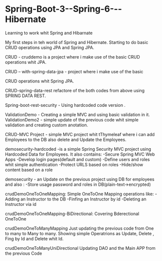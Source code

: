 # Spring-Boot-3--Spring-6---Hibernate
 Learning to work whit Spring and Hibarnate

My first steps in teh world of Spring and Hibernate.
Starting to do basic CRUD operations using JPA and Spring JPA.

CRUD - cruddemo is a project where i make use of the basic CRUD operations whit JPA.

CRUD – with-spring-data-jpa - project where i make use of the basic 

CRUD operations whit Spring JPA.

CRUD-spring-data-rest refactore of the both codes from above using SPRING DATA REST.

Spring-boot-rest-security - Using hardcoded code version .

ValidationDemo - Creating a simple MVC and using basic validation in it.
ValidationDemo2 - simple update of the previous code whit simple validation and creating custom anotation.

CRUD-MVC Project - simple MVC project whit tThymeleaf where i can add Employees to the DB also delete and Update the Employees.

demosecurity-hardcoded  -is a simple Spring Security MVC project using Hardcoded Data for Employees.
It also contains:
-Secure Spring MVC Web Apps
-Develop login pages(default and custom)
-Define users and roles whit simple authentication
-Protect URLS based on roles
-Hide/show content based on a role

demosecurity - an Update on the previous project using DB for employees and also :
-Store usage password and roles in DB(plain-text->encrypted)

crudDemoOneToOneMapping:
Simple OneToOne Mapping operations like:
-Adding an Instructor to the DB
-Finfing an Instructor by id
-Deleting an Instructor via id

crudDemoOneToOneMapping-BiDirectional:
Covering Bderectional OneToOne

crudDemoOneToManyMapping
Just updating the previous code from One to many to Many to many.
Showing simple Operatrions as Update, Delete , Fing by Id and Delete whit Id.

crudDemoOneToManyUniDirectional
Updating DAO and the Main APP from the previous Code



